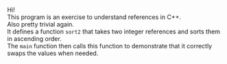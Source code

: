 Hi!\
This program is an exercise to understand references in C++.\
Also pretty trivial again.\
It defines a function `sort2` that takes two integer references and sorts them in ascending order.\
The `main` function then calls this function to demonstrate that it correctly swaps the values when needed.